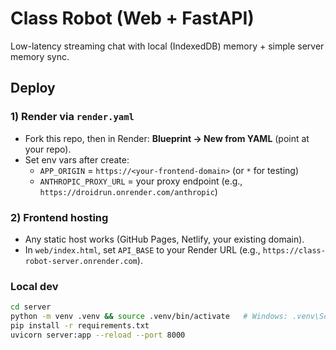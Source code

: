 # Class Robot (Web + FastAPI)

Low-latency streaming chat with local (IndexedDB) memory + simple server memory sync.

## Deploy

### 1) Render via `render.yaml`
- Fork this repo, then in Render: **Blueprint → New from YAML** (point at your repo).
- Set env vars after create:
  - `APP_ORIGIN` = `https://<your-frontend-domain>` (or `*` for testing)
  - `ANTHROPIC_PROXY_URL` = your proxy endpoint (e.g., `https://droidrun.onrender.com/anthropic`)

### 2) Frontend hosting
- Any static host works (GitHub Pages, Netlify, your existing domain).
- In `web/index.html`, set `API_BASE` to your Render URL (e.g., `https://class-robot-server.onrender.com`).

### Local dev

```bash
cd server
python -m venv .venv && source .venv/bin/activate   # Windows: .venv\Scripts\activate
pip install -r requirements.txt
uvicorn server:app --reload --port 8000
